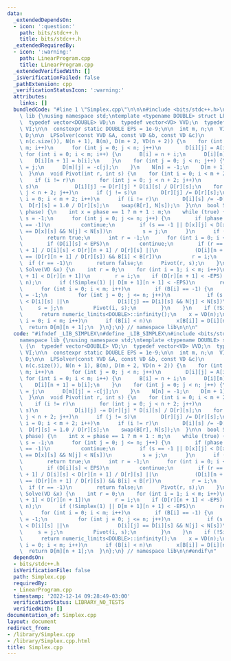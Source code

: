 ```yaml
---
data:
  _extendedDependsOn:
  - icon: ':question:'
    path: bits/stdc++.h
    title: bits/stdc++.h
  _extendedRequiredBy:
  - icon: ':warning:'
    path: LinearProgram.cpp
    title: LinearProgram.cpp
  _extendedVerifiedWith: []
  _isVerificationFailed: false
  _pathExtension: cpp
  _verificationStatusIcon: ':warning:'
  attributes:
    links: []
  bundledCode: "#line 1 \"Simplex.cpp\"\n\n\n#include <bits/stdc++.h>\n\nnamespace\
    \ lib {\nusing namespace std;\ntemplate <typename DOUBLE> struct LPSolver {\n\
    \  typedef vector<DOUBLE> VD;\n  typedef vector<VD> VVD;\n  typedef vector<int>\
    \ VI;\n\n  constexpr static DOUBLE EPS = 1e-9;\n\n  int m, n;\n  VI B, N;\n  VVD\
    \ D;\n\n  LPSolver(const VVD &A, const VD &b, const VD &c)\n      : m(b.size()),\
    \ n(c.size()), N(n + 1), B(m), D(m + 2, VD(n + 2)) {\n    for (int i = 0; i <\
    \ m; i++)\n      for (int j = 0; j < n; j++)\n        D[i][j] = A[i][j];\n   \
    \ for (int i = 0; i < m; i++) {\n      B[i] = n + i;\n      D[i][n] = -1;\n  \
    \    D[i][n + 1] = b[i];\n    }\n    for (int j = 0; j < n; j++) {\n      N[j]\
    \ = j;\n      D[m][j] = -c[j];\n    }\n    N[n] = -1;\n    D[m + 1][n] = 1;\n\
    \  }\n\n  void Pivot(int r, int s) {\n    for (int i = 0; i < m + 2; i++)\n  \
    \    if (i != r)\n        for (int j = 0; j < n + 2; j++)\n          if (j !=\
    \ s)\n            D[i][j] -= D[r][j] * D[i][s] / D[r][s];\n    for (int j = 0;\
    \ j < n + 2; j++)\n      if (j != s)\n        D[r][j] /= D[r][s];\n    for (int\
    \ i = 0; i < m + 2; i++)\n      if (i != r)\n        D[i][s] /= -D[r][s];\n  \
    \  D[r][s] = 1.0 / D[r][s];\n    swap(B[r], N[s]);\n  }\n\n  bool Simplex(int\
    \ phase) {\n    int x = phase == 1 ? m + 1 : m;\n    while (true) {\n      int\
    \ s = -1;\n      for (int j = 0; j <= n; j++) {\n        if (phase == 2 && N[j]\
    \ == -1)\n          continue;\n        if (s == -1 || D[x][j] < D[x][s] || D[x][j]\
    \ == D[x][s] && N[j] < N[s])\n          s = j;\n      }\n      if (D[x][s] > -EPS)\n\
    \        return true;\n      int r = -1;\n      for (int i = 0; i < m; i++) {\n\
    \        if (D[i][s] < EPS)\n          continue;\n        if (r == -1 || D[i][n\
    \ + 1] / D[i][s] < D[r][n + 1] / D[r][s] ||\n            (D[i][n + 1] / D[i][s])\
    \ == (D[r][n + 1] / D[r][s]) && B[i] < B[r])\n          r = i;\n      }\n    \
    \  if (r == -1)\n        return false;\n      Pivot(r, s);\n    }\n  }\n\n  DOUBLE\
    \ Solve(VD &x) {\n    int r = 0;\n    for (int i = 1; i < m; i++)\n      if (D[i][n\
    \ + 1] < D[r][n + 1])\n        r = i;\n    if (D[r][n + 1] < -EPS) {\n      Pivot(r,\
    \ n);\n      if (!Simplex(1) || D[m + 1][n + 1] < -EPS)\n        return -numeric_limits<DOUBLE>::infinity();\n\
    \      for (int i = 0; i < m; i++)\n        if (B[i] == -1) {\n          int s\
    \ = -1;\n          for (int j = 0; j <= n; j++)\n            if (s == -1 || D[i][j]\
    \ < D[i][s] ||\n                D[i][j] == D[i][s] && N[j] < N[s])\n         \
    \     s = j;\n          Pivot(i, s);\n        }\n    }\n    if (!Simplex(2))\n\
    \      return numeric_limits<DOUBLE>::infinity();\n    x = VD(n);\n    for (int\
    \ i = 0; i < m; i++)\n      if (B[i] < n)\n        x[B[i]] = D[i][n + 1];\n  \
    \  return D[m][n + 1];\n  }\n};\n} // namespace lib\n\n\n"
  code: "#ifndef _LIB_SIMPLEX\n#define _LIB_SIMPLEX\n#include <bits/stdc++.h>\n\n\
    namespace lib {\nusing namespace std;\ntemplate <typename DOUBLE> struct LPSolver\
    \ {\n  typedef vector<DOUBLE> VD;\n  typedef vector<VD> VVD;\n  typedef vector<int>\
    \ VI;\n\n  constexpr static DOUBLE EPS = 1e-9;\n\n  int m, n;\n  VI B, N;\n  VVD\
    \ D;\n\n  LPSolver(const VVD &A, const VD &b, const VD &c)\n      : m(b.size()),\
    \ n(c.size()), N(n + 1), B(m), D(m + 2, VD(n + 2)) {\n    for (int i = 0; i <\
    \ m; i++)\n      for (int j = 0; j < n; j++)\n        D[i][j] = A[i][j];\n   \
    \ for (int i = 0; i < m; i++) {\n      B[i] = n + i;\n      D[i][n] = -1;\n  \
    \    D[i][n + 1] = b[i];\n    }\n    for (int j = 0; j < n; j++) {\n      N[j]\
    \ = j;\n      D[m][j] = -c[j];\n    }\n    N[n] = -1;\n    D[m + 1][n] = 1;\n\
    \  }\n\n  void Pivot(int r, int s) {\n    for (int i = 0; i < m + 2; i++)\n  \
    \    if (i != r)\n        for (int j = 0; j < n + 2; j++)\n          if (j !=\
    \ s)\n            D[i][j] -= D[r][j] * D[i][s] / D[r][s];\n    for (int j = 0;\
    \ j < n + 2; j++)\n      if (j != s)\n        D[r][j] /= D[r][s];\n    for (int\
    \ i = 0; i < m + 2; i++)\n      if (i != r)\n        D[i][s] /= -D[r][s];\n  \
    \  D[r][s] = 1.0 / D[r][s];\n    swap(B[r], N[s]);\n  }\n\n  bool Simplex(int\
    \ phase) {\n    int x = phase == 1 ? m + 1 : m;\n    while (true) {\n      int\
    \ s = -1;\n      for (int j = 0; j <= n; j++) {\n        if (phase == 2 && N[j]\
    \ == -1)\n          continue;\n        if (s == -1 || D[x][j] < D[x][s] || D[x][j]\
    \ == D[x][s] && N[j] < N[s])\n          s = j;\n      }\n      if (D[x][s] > -EPS)\n\
    \        return true;\n      int r = -1;\n      for (int i = 0; i < m; i++) {\n\
    \        if (D[i][s] < EPS)\n          continue;\n        if (r == -1 || D[i][n\
    \ + 1] / D[i][s] < D[r][n + 1] / D[r][s] ||\n            (D[i][n + 1] / D[i][s])\
    \ == (D[r][n + 1] / D[r][s]) && B[i] < B[r])\n          r = i;\n      }\n    \
    \  if (r == -1)\n        return false;\n      Pivot(r, s);\n    }\n  }\n\n  DOUBLE\
    \ Solve(VD &x) {\n    int r = 0;\n    for (int i = 1; i < m; i++)\n      if (D[i][n\
    \ + 1] < D[r][n + 1])\n        r = i;\n    if (D[r][n + 1] < -EPS) {\n      Pivot(r,\
    \ n);\n      if (!Simplex(1) || D[m + 1][n + 1] < -EPS)\n        return -numeric_limits<DOUBLE>::infinity();\n\
    \      for (int i = 0; i < m; i++)\n        if (B[i] == -1) {\n          int s\
    \ = -1;\n          for (int j = 0; j <= n; j++)\n            if (s == -1 || D[i][j]\
    \ < D[i][s] ||\n                D[i][j] == D[i][s] && N[j] < N[s])\n         \
    \     s = j;\n          Pivot(i, s);\n        }\n    }\n    if (!Simplex(2))\n\
    \      return numeric_limits<DOUBLE>::infinity();\n    x = VD(n);\n    for (int\
    \ i = 0; i < m; i++)\n      if (B[i] < n)\n        x[B[i]] = D[i][n + 1];\n  \
    \  return D[m][n + 1];\n  }\n};\n} // namespace lib\n\n#endif\n"
  dependsOn:
  - bits/stdc++.h
  isVerificationFile: false
  path: Simplex.cpp
  requiredBy:
  - LinearProgram.cpp
  timestamp: '2022-12-14 09:28:49-03:00'
  verificationStatus: LIBRARY_NO_TESTS
  verifiedWith: []
documentation_of: Simplex.cpp
layout: document
redirect_from:
- /library/Simplex.cpp
- /library/Simplex.cpp.html
title: Simplex.cpp
---
```

